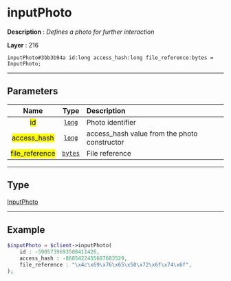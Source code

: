 # inputPhoto

**Description** : *Defines a photo for further interaction*

**Layer** : 216

```tl
inputPhoto#3bb3b94a id:long access_hash:long file_reference:bytes = InputPhoto;
```

---

## Parameters

| Name | Type | Description |
| :---: | :---: | :--- |
| <mark>id</mark> | [`long`](type/long) | Photo identifier |
| <mark>access_hash</mark> | [`long`](type/long) | access_hash value from the photo constructor |
| <mark>file_reference</mark> | [`bytes`](type/bytes) | File reference |

---

## Type

[InputPhoto](type/InputPhoto)

---

## Example

```php
$inputPhoto = $client->inputPhoto(
	id : -5905739693508411426,
	access_hash : -8685422455687683529,
	file_reference : "\x4c\x69\x76\x65\x50\x72\x6f\x74\x6f",
);
```